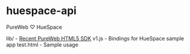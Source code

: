 # huespace-api
PureWeb ♡ HueSpace

lib/ - [Recent PureWeb HTML5 SDK](http://pureweb.io)
v1.js - Bindings for HueSpace sample app
test.html - Sample usage